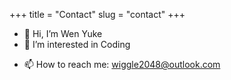 +++
title = "Contact"
slug = "contact"
+++

<!-- Follow me, @CJ. -->
- 👋 Hi, I’m Wen Yuke
- 👀 I’m interested in Coding
<!--- - 🌱 I’m currently learning ...
- 💞️ I’m looking to collaborate on ...
--->
- 📫 How to reach me: wiggle2048@outlook.com

<!---
YYQcj/YYQcj is a ✨ special ✨ repository because its `README.md` (this file) appears on your GitHub profile.
You can click the Preview link to take a look at your changes.
--->
